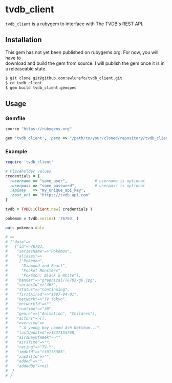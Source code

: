 # tvdb_client

`tvdb_client` is a rubygem to interface with The TVDB's REST API.

## Installation

This gem has not yet been published on rubygems.org. For now, you will have to  
download and build the gem from source. I will publish the gem once it is in  
a releaseable state.

```sh
$ git clone git@github.com:awlunsfo/tvdb_client.git
$ cd tvdb_client
$ gem build tvdb_client.gemspec
```

## Usage

### Gemfile
```ruby
source "https://rubygems.org"

gem 'tvdb_client', :path => "/path/to/your/cloned/repository/tvdb_client"
```

### Example
```ruby
require 'tvdb_client'

# Placeholder values
credentials = {
  :username => "some_user",            # username is optional
  :userpass => "some_password",        # userpass is optional
  :apikey   => "my_unique_api_key",
  :host_url => "https://tvdb.api.com"
}

tvdb = TVDB::Client.new( credentials )

pokemon = tvdb.series( '76703' )

puts pokemon.data

# =>
# {"data"=>
#   {"id"=>76703,
#    "seriesName"=>"Pokémon",
#    "aliases"=>
#     ["Pokemon",
#      "Diamond and Pearl",
#      "Pocket Monsters",
#      "Pokémon: Black & White"],
#    "banner"=>"graphical/76703-g6.jpg",
#    "seriesId"=>"467",
#    "status"=>"Continuing",
#    "firstAired"=>"1997-04-01",
#    "network"=>"TV Tokyo",
#    "networkId"=>"",
#    "runtime"=>"30",
#    "genre"=>["Animation", "Children"],
#    "actors"=>[],
#    "overview"=>
#     " A young boy named Ash Ketchum...",  
#    "lastUpdated"=>1437155768,
#    "airsDayOfWeek"=>"",
#    "airsTime"=>"",
#    "rating"=>"TV-Y",
#    "imdbId"=>"tt0176385",
#    "zap2itId"=>"",
#    "added"=>"",
#    "addedBy"=>nil
#  }
# }
```
